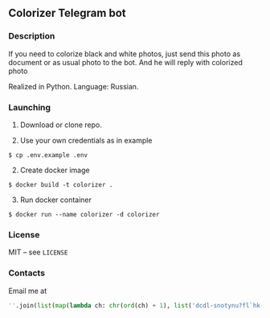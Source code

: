 ## Colorizer Telegram bot

### Description

If you need to colorize black and white photos, just send this photo as document or as usual photo to the bot. And he will reply with colorized photo

Realized in Python. Language: Russian.

### Launching

1. Download or clone repo.

2. Use your own credentials as in example

```
$ cp .env.example .env
```

2. Create docker image

```console
$ docker build -t colorizer .
```

3. Run docker container

```console
$ docker run --name colorizer -d colorizer
```

### License

MIT – see `LICENSE`

### Contacts

Email me at

```py
''.join(list(map(lambda ch: chr(ord(ch) + 1), list('dcdl-snotynu?fl`hk-bnl'))))
```
